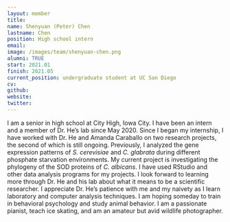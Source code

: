 ```yaml
---
layout: member
title:
name: Shenyuan (Peter) Chen
lastname: Chen
position: High school intern
email: 
image: /images/team/shenyuan-chen.png
alumni: TRUE
start: 2021.01
finish: 2021.05
current_position: undergraduate student at UC San Diego
cv: 
github: 
website: 
twitter: 
---
```


I am a senior in high school at City High, Iowa City. I have been an intern and a member of Dr. He’s lab since May 2020. Since I began my internship, I have worked with Dr. He and Amanda Caraballo on two research projects, the second of which is still ongoing. Previously, I analyzed the gene expression patterns of _S. cerevisiae_ and _C. glabrata_ during different phosphate starvation environments. My current project is investigating the phylogeny of the SOD proteins of _C. albicans_. I have used RStudio and other data analysis programs for my projects. I look forward to learning more through Dr. He and his lab about what it means to be a scientific researcher. I appreciate Dr. He’s patience with me and my naivety as I learn laboratory and computer analysis techniques. I am hoping someday to train in behavioral psychology and study animal behavior. I am a passionate pianist, teach ice skating, and am an amateur but avid wildlife photographer.
